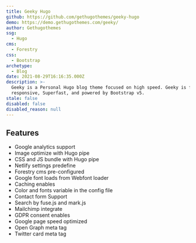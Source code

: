 ```yaml
---
title: Geeky Hugo
github: https://github.com/gethugothemes/geeky-hugo
demo: https://demo.gethugothemes.com/geeky/
author: Gethugothemes
ssg:
  - Hugo
cms:
  - Forestry
css:
  - Bootstrap
archetype:
  - Blog
date: 2021-08-29T16:16:35.000Z
description: >-
  Geeky is a Personal Hugo blog theme focused on high speed. Geeky is fully
  responsive, Superfast, and powered by Bootstrap v5.
stale: false
disabled: false
disabled_reason: null
---
```


## Features

* Google analytics support
* Image optimize with Hugo pipe
* CSS and JS bundle with Hugo pipe
* Netlify settings predefine
* Forestry cms pre-configured
* Google font loads from Webfont loader
* Caching enables
* Color and fonts variable in the config file
* Contact form Support
* Search by fuse.js and mark.js
* Mailchimp integrate
* GDPR consent enables
* Google page speed optimized
* Open Graph meta tag
* Twitter card meta tag